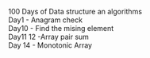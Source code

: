 100 Days of Data structure an algorithms \
Day1 - Anagram check \
Day10 - Find the mising element \
Day11 12 -Array pair sum\
Day 14 - Monotonic Array
